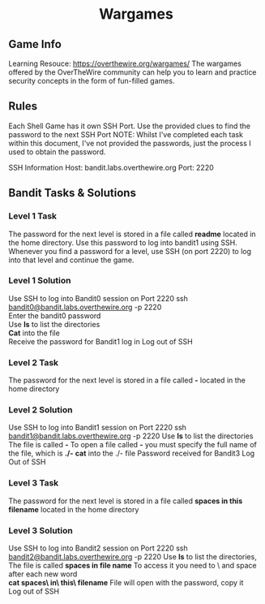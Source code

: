 <h1 align="center">Wargames</h1>

<h2>Game Info</h2>

Learning Resouce: <href>https://overthewire.org/wargames/</href>
The wargames offered by the OverTheWire community can help you to learn and practice security concepts in the form of fun-filled games.

<h2>Rules </h2>

Each Shell Game has it own SSH Port. 
Use the provided clues to find the password to the next SSH Port
NOTE: Whilst I've completed each task within this document, I've not provided the passwords, just the process I used to obtain the password. 

SSH Information
Host: bandit.labs.overthewire.org
Port: 2220

<h2>Bandit Tasks & Solutions </h2>

<h3>Level 1 Task</h3>
The password for the next level is stored in a file called <strong>readme</strong> located in the home directory. Use this password to log into bandit1 using SSH. Whenever you find a password for a level, use SSH (on port 2220) to log into that level and continue the game.

<h3>Level 1 Solution</h3>

Use SSH to log into Bandit0 session on Port 2220 
ssh bandit0@bandit.labs.overthewire.org -p 2220  
Enter the bandit0 password  
Use <strong>ls</strong> to list the directories  
<strong>Cat</strong> into the file  
Receive the password for Bandit1 log in
Log out of SSH

<h3>Level 2 Task</h3>
The password for the next level is stored in a file called <strong>-</strong> located in the home directory 

<h3>Level 2 Solution</h3>

Use SSH to log into Bandit1 session on Port 2220 
ssh bandit1@bandit.labs.overthewire.org -p 2220 
Use <strong>ls</strong> to list the directories 
The file is called <strong>-</strong> 
To open a file called <strong>-</strong> you must specify the full name of the file, which is <strong>./-</strong>
<strong>cat</strong> into the ./- file
Password received for Bandit3 
Log Out of SSH  

<h3>Level 3 Task</h3>
The password for the next level is stored in a file called <strong>spaces in this filename</strong> located in the home directory

<h3>Level 3 Solution</h3>

Use SSH to log into Bandit2 session on Port 2220 
ssh bandit2@bandit.labs.overthewire.org -p 2220 
Use <strong>ls</strong> to list the directories,  
The file is called <strong>spaces in file name</strong>
To access it you need to \ and space after each new word  
<strong>cat spaces\ in\ this\ filename</strong> 
File will open with the password, copy it  
Log out of SSH  
